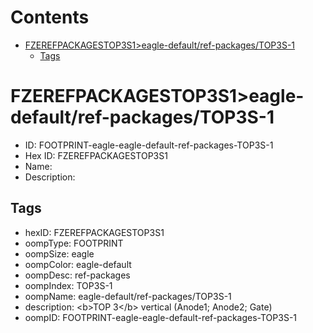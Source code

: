 



Contents
========

* [FZEREFPACKAGESTOP3S1>eagle-default/ref-packages/TOP3S-1](#fzerefpackagestop3s1eagle-defaultref-packagestop3s-1)
	* [Tags](#tags)

# FZEREFPACKAGESTOP3S1>eagle-default/ref-packages/TOP3S-1

- ID: FOOTPRINT-eagle-eagle-default-ref-packages-TOP3S-1
- Hex ID: FZEREFPACKAGESTOP3S1
- Name: 
- Description: 

## Tags

- hexID: FZEREFPACKAGESTOP3S1
- oompType: FOOTPRINT
- oompSize: eagle
- oompColor: eagle-default
- oompDesc: ref-packages
- oompIndex: TOP3S-1
- oompName: eagle-default/ref-packages/TOP3S-1
- description: &lt;b&gt;TOP 3&lt;/b&gt; vertical (Anode1; Anode2; Gate)
- oompID: FOOTPRINT-eagle-eagle-default-ref-packages-TOP3S-1
